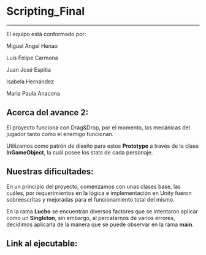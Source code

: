 # Scripting_Final
-----------------
El equipo está conformado por: 


Miguel Angel Henao 


Luis Felipe Carmona


Juan José Espitia


Isabela Hernández 


Maria Paula Anacona

Acerca del avance 2:
----------------
El proyecto funciona con Drag&Drop, por el momento, las mecánicas del jugador tanto como el enemigo funcionan. 


Utilizamos como patrón de diseño para estos **Prototype** a través de la clase **InGameObject**, la cuál posee los stats de cada personaje.

Nuestras dificultades:
----------------
En un principio del proyecto, comenzamos con unas clases base, las cuáles, por requerimientos en la lógica e implementación en Unity fueron sobreescritas y mejoradas para el funcionamiento total del mismo.


En la rama **Lucho** se encuentran diversos factores que se intentaron aplicar como un **Singleton**, sin embargo, al percatarnos de varios errores, decidimos aplicarla de la mánera que se puede observar en la rama **main**. 

Link al ejecutable:
----------------

